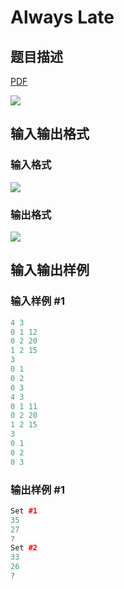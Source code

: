 # Always Late

## 题目描述

[problemUrl]: https://uva.onlinejudge.org/index.php?option=com_onlinejudge&Itemid=8&category=15&page=show_problem&problem=1283

[PDF](https://uva.onlinejudge.org/external/103/p10342.pdf)

![](https://cdn.luogu.com.cn/upload/vjudge_pic/UVA10342/8d337e93cf1f394e8c0e2291c1beb89a3e1b30ce.png)

## 输入输出格式

### 输入格式

![](https://cdn.luogu.com.cn/upload/vjudge_pic/UVA10342/5739c408598524074c7f546592e10ac08d2444cd.png)

### 输出格式

![](https://cdn.luogu.com.cn/upload/vjudge_pic/UVA10342/9ba3f046313b398190454f25fe6705a8b7b974ba.png)

## 输入输出样例

### 输入样例 #1

```cpp
4 3
0 1 12
0 2 20
1 2 15
3
0 1
0 2
0 3
4 3
0 1 11
0 2 20
1 2 15
3
0 1
0 2
0 3
```


### 输出样例 #1

```cpp
Set #1
35
27
?
Set #2
33
26
?
```


